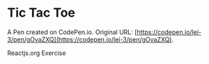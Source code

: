 # Tic Tac Toe

A Pen created on CodePen.io. Original URL: [https://codepen.io/lei-3/pen/gOvaZXQ](https://codepen.io/lei-3/pen/gOvaZXQ).

Reactjs.org Exercise
